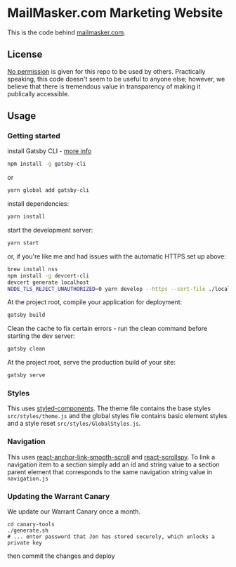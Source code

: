 # MailMasker.com Marketing Website

This is the code behind [mailmasker.com](https://www.mailmasker.com).

## License

[No permission](https://choosealicense.com/no-permission/) is given for this repo to be used by others. Practically speaking, this code doesn't seem to be useful to anyone else; however, we believe that there is tremendous value in transparency of making it publically accessible.

## Usage

### Getting started

install Gatsby CLI - [more info](https://www.gatsbyjs.org/tutorial/part-zero/)

```sh
npm install -g gatsby-cli
```

or

```sh
yarn global add gatsby-cli
```

install dependencies:

```sh
yarn install
```

start the development server:

```sh
yarn start
```

or, if you're like me and had issues with the automatic HTTPS set up above:

```sh
brew install nss
npm install -g devcert-cli
devcert generate localhost
NODE_TLS_REJECT_UNAUTHORIZED=0 yarn develop --https --cert-file ./localhost.cert --key-file ./localhost.key
```

At the project root, compile your application for deployment:

```sh
gatsby build
```

Clean the cache to fix certain errors - run the clean command before starting the dev server:

```sh
gatsby clean
```

At the project root, serve the production build of your site:

```sh
gatsby serve
```

### Styles

This uses [styled-components](https://www.styled-components.com/). The theme file contains the base styles `src/styles/theme.js` and the global styles file contains basic element styles and a style reset `src/styles/GlobalStyles.js`.

### Navigation

This uses [react-anchor-link-smooth-scroll](https://github.com/mauricevancooten/react-anchor-link-smooth-scroll#readme) and [react-scrollspy](https://github.com/makotot/react-scrollspy).
To link a navigation item to a section simply add an id and string value to a section parent element that corresponds to the same navigation string value in `navigation.js`

### Updating the Warrant Canary

We update our Warrant Canary once a month.

```
cd canary-tools
./generate.sh
# ... enter password that Jon has stored securely, which unlocks a private key
```

then commit the changes and deploy
